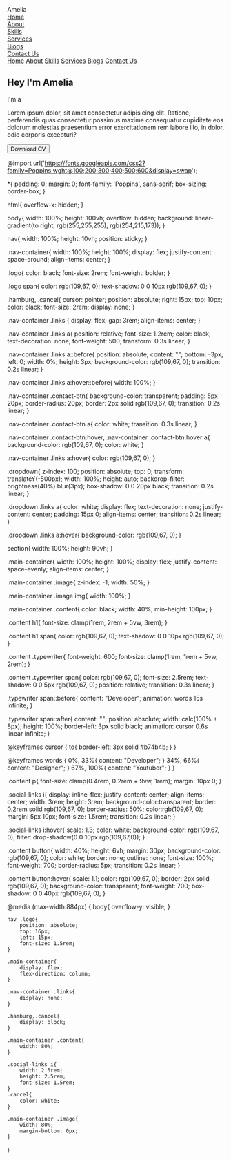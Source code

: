 <!DOCTYPE html>
<html lang="en">
<head>
    <meta charset="UTF-8">
    <meta name="viewport" content="width=device-width, initial-scale=1.0">
    <link rel="stylesheet" href="https://cdnjs.cloudflare.com/ajax/libs/font-awesome/6.7.1/css/all.min.css">
    <title>Amelia Portfolio</title>
    <link rel="stylesheet" href="style.css">
    <link rel="stylesheet" href="https://unpkg.com/aos@next/dist/aos.css" />
</head>
<body>
    <nav>
        <div class="nav-container">
            <div class="logo" data-aos="zoom-in" data-aos-duration="1000">
                <span>Amelia</span>
            </div>
            <div class="links">
                <div class="link" data-aos="fade-up" data-aos-duration="1000" data-aos-delay="100"><a href="#">Home</a></div>
                <div class="link" data-aos="fade-up" data-aos-duration="1000" data-aos-delay="200"><a href="#">About</a></div>
                <div class="link" data-aos="fade-up" data-aos-duration="1000" data-aos-delay="300"><a href="#">Skills</a></div>
                <div class="link" data-aos="fade-up" data-aos-duration="1000" data-aos-delay="400"><a href="#">Services</a></div>
                <div class="link" data-aos="fade-up" data-aos-duration="1000" data-aos-delay="500"><a href="#">Blogs</a></div>
                <div class="link contact-btn" data-aos="fade-up" data-aos-duration="1000" data-aos-delay="600"><a href="#">Contact Us</a></div>
            </div>
            <i class="fa-solid fa-bars hamburg" onclick="hamburg()"></i>
        </div>
        <div class="dropdown">
            <div class="links">
                <a href="">Home</a>
                <a href="">About</a>
                <a href="">Skills</a>
                <a href="">Services</a>
                <a href="">Blogs</a>
                <a href="">Contact Us</a>
                <i class="fa-solid fa-xmark cancel" onclick="cancel()"></i>
            </div>
        </div>
    </nav>
        <section>
            <div class="main-container">
                <div class="image" data-aos="zoom-in-right" data-aos-duration="2500">
                    <img src="main.png" alt="">
                </div>
                <div class="content">
                    <h1 data-aos="fade-left" data-aos-duration="1000" data-aos-delay="800">Hey I'm <span>Amelia</span></h1>
                    <div class="typewriter" data-aos="fade-right" data-aos-duration="1000" data-aos-delay="900">I'm a <span></span></div>
                    <p data-aos="flip-up" data-aos-duration="1000" data-aos-delay="1000">Lorem ipsum dolor, sit amet consectetur adipisicing elit. Ratione, perferendis quas consectetur possimus maxime consequatur cupiditate eos dolorum molestias praesentium error exercitationem rem labore illo, in dolor, odio corporis excepturi?</p>
                    <div class="social-links" data-aos="flip-down" data-aos-duration="1000" data-aos-delay="1200">
                        <a href="#" ><i class="fa-brands fa-github"></i></a>
                        <a href="#"><i class="fa-brands fa-facebook"></i></a>
                        <a href="#"><i class="fa-brands fa-linkedin"></i></a>
                        <a href="#"><i class="fa-brands fa-x-twitter"></i></a>
                    </div>
                    <div class="btn" data-aos="zoom-out-left" data-aos-duration="1000" data-aos-delay="1300">
                        <button>Download CV</button>
                    </div>
                </div>
            </div>
        </section>
        <script src="https://unpkg.com/aos@next/dist/aos.js"></script>
        <script>
          AOS.init({offset:0});
        </script>
        <script>
            function hamburg(){
                const navbar = document.querySelector(".dropdown")
                navbar.style.transform = "translateY(0px)"
            }
            function cancel(){
                const navbar = document.querySelector(".dropdown")
                navbar.style.transform = "translateY(-500px)"
            }
        </script>
</body>
</html>

@import url('https://fonts.googleapis.com/css2?family=Poppins:wght@100;200;300;400;500;600&display=swap');

*{
    padding: 0;
    margin: 0;
    font-family: 'Poppins', sans-serif;
    box-sizing: border-box;
}

html{
    overflow-x: hidden;
}

body{
    width: 100%;
    height: 100vh;
    overflow: hidden;
    background: linear-gradient(to right, rgb(255,255,255), rgb(254,215,173));
}

nav{
    width: 100%;
    height: 10vh;
    position: sticky;
}


.nav-container{
    width: 100%;
    height: 100%;
    display: flex;
    justify-content: space-around;
    align-items: center;
}

.logo{
    color: black;
    font-size: 2rem;
    font-weight: bolder;
}

.logo span{
    color: rgb(109,67, 0);
    text-shadow: 0 0 10px rgb(109,67, 0);
}

.hamburg, .cancel{
    cursor: pointer;
    position: absolute;
    right: 15px;
    top: 10px;
    color: black;
    font-size: 2rem;
    display: none;
}

.nav-container .links {
    display: flex;
    gap: 3rem;
    align-items: center;
}

.nav-container .links a{
    position: relative;
    font-size: 1.2rem;
    color: black;
    text-decoration: none;
    font-weight: 500;
    transform: 0.3s linear;
}

.nav-container .links a::before{
    position: absolute;
    content: "";
    bottom: -3px;
    left: 0;
    width: 0%;
    height: 3px;
    background-color: rgb(109,67, 0);
    transition: 0.2s linear;
}

.nav-container .links a:hover::before{
    width: 100%;
}

.nav-container .contact-btn{
    background-color: transparent;
    padding: 5px 20px;
    border-radius: 20px;
    border: 2px solid rgb(109,67, 0);
    transition: 0.2s linear;
}

.nav-container .contact-btn a{
    color: white;
    transition: 0.3s linear;
}

.nav-container .contact-btn:hover, .nav-container .contact-btn:hover a{
    background-color: rgb(109,67, 0);
    color: white;
}

.nav-container .links a:hover{
    color: rgb(109,67, 0);
}

.dropdown{
    z-index: 100;
    position: absolute;
    top: 0;
    transform: translateY(-500px);
    width: 100%;
    height: auto;
    backdrop-filter: brightness(40%) blur(3px);
    box-shadow: 0 0 20px black;
    transition: 0.2s linear;
}

.dropdown .links a{
    color: white;
    display: flex;
    text-decoration: none;
    justify-content: center;
    padding: 15px 0;
    align-items: center;
    transition: 0.2s linear;
}

.dropdown .links a:hover{
    background-color: rgb(109,67, 0);
}

section{
    width: 100%;
    height: 90vh;
}

.main-container{
    width: 100%;
    height: 100%;
    display: flex;
    justify-content: space-evenly;
    align-items: center;
}

.main-container .image{
    z-index: -1;
    width: 50%;
}

.main-container .image img{
    width: 100%;
}

.main-container .content{
    color: black;
    width: 40%;
    min-height: 100px;
}

.content h1{
    font-size: clamp(1rem, 2rem + 5vw, 3rem);
}

.content h1 span{
    color: rgb(109,67, 0);
    text-shadow: 0 0 10px rgb(109,67, 0);
}

.content .typewriter{
    font-weight: 600;
    font-size: clamp(1rem, 1rem + 5vw, 2rem);
}

.content .typewriter span{
    color: rgb(109,67, 0);
    font-size: 2.5rem;
    text-shadow: 0 0 5px rgb(109,67, 0);
    position: relative;
    transition: 0.3s linear;
}

.typewriter span::before{
    content: "Developer";
    animation: words 15s infinite;
}

.typewriter span::after{
    content: "";
    position: absolute;
    width: calc(100% + 8px);
    height: 100%;
    border-left: 3px solid black;
    animation:  cursor 0.6s linear infinite;
}

@keyframes cursor {
    to{
        border-left: 3px solid #b74b4b;
    }
}

@keyframes words {
    0%, 33%{
        content: "Developer";
    }
    34%, 66%{
        content: "Designer";
    }
    67%, 100%{
        content: "Youtuber";
    }
}

.content p{
    font-size: clamp(0.4rem, 0.2rem + 9vw, 1rem);
    margin: 10px 0;
}

.social-links i{
    display: inline-flex;
    justify-content: center;
    align-items: center;
    width: 3rem;
    height: 3rem;
    background-color:transparent;
    border: 0.2rem solid rgb(109,67, 0);
    border-radius: 50%;
    color:rgb(109,67, 0);
    margin: 5px 10px;
    font-size: 1.5rem;
    transition: 0.2s linear;
}

.social-links i:hover{
    scale: 1.3;
    color: white;
    background-color: rgb(109,67, 0);
    filter: drop-shadow(0 0 10px rgb(109,67,0));
}

.content button{
    width: 40%;
    height: 6vh;
    margin: 30px;
    background-color: rgb(109,67, 0);
    color: white;
    border: none;
    outline: none;
    font-size: 100%;
    font-weight: 700;
    border-radius: 5px;
    transition: 0.2s linear;
}

.content button:hover{
 scale: 1.1;
 color: rgb(109,67, 0);
 border: 2px solid rgb(109,67, 0);
 background-color: transparent;
 font-weight: 700;
 box-shadow: 0 0 40px rgb(109,67, 0);
}

@media (max-width:884px) {
    body{
        overflow-y: visible;
    }

    nav .logo{
        position: absolute;
        top: 16px;
        left: 15px;
        font-size: 1.5rem;
    }

    .main-container{
        display: flex;
        flex-direction: column;
    }

    .nav-container .links{
        display: none;
    }

    .hamburg,.cancel{
        display: block;
    }

    .main-container .content{
        width: 80%;
    }

    .social-links i{
        width: 2.5rem;
        height: 2.5rem;
        font-size: 1.5rem;
    }
    .cancel{
        color: white;
    }

    .main-container .image{
        width: 80%;
        margin-bottom: 0px;
    }
}

